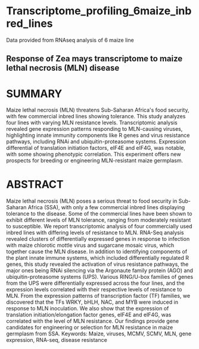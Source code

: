# Transcriptome_profiling_6maize_inbred_lines
Data provided from RNAseq analysis of 6 maize line

## Response of Zea mays transcriptome to maize lethal necrosis (MLN) disease
# SUMMARY
Maize lethal necrosis (MLN) threatens Sub-Saharan Africa's food security, with few commercial inbred lines showing tolerance. This study analyzes four lines with varying MLN resistance levels. Transcriptomic analysis revealed gene expression patterns responding to MLN-causing viruses, highlighting innate immunity components like R genes and virus resistance pathways, including RNAi and ubiquitin-proteasome systems. Expression differential of translation initiation factors, eIF4E and eIF4G, was notable, with some showing phenotypic correlation. This experiment offers new prospects for breeding or engineering MLN-resistant maize germplasm.
# ABSTRACT
Maize lethal necrosis (MLN) poses a serious threat to food security in Sub-Saharan Africa (SSA), with only a few commercial inbred lines displaying tolerance to the disease. Some of the commercial lines have been shown to exhibit different levels of MLN tolerance, ranging from moderately resistant to susceptible. We report transcriptomic analysis of four commercially used inbred lines with differing levels of resistance to MLN. RNA-Seq analysis revealed clusters of differentially expressed genes in response to infection with maize chlorotic mottle virus and sugarcane mosaic virus, which together cause the MLN disease. In addition to identifying components of the plant innate immune systems, which included differentially regulated  R genes, this study revealed the activation of virus resistance pathways, the major ones being RNAi silencing via the Argonaute family protein (AGO) and ubiquitin-proteasome systems (UPS). Various RING/U-box families of genes from the UPS were differentially expressed across the four lines, and the expression levels correlated with their respective levels of resistance to MLN. From the expression patterns of transcription factor (TF) families, we discovered that the TFs  WRKY, bHLH, NAC, and MYB were induced in response to MLN inoculation. We also show that the expression of translation initiation/elongation factor genes, eIF4E and eIF4G, was correlated with the level of MLN resistance. Our findings provide gene candidates for engineering or selection for MLN resistance in maize germplasm from SSA.
Keywords: Maize, viruses, MCMV, SCMV, MLN, gene expression, RNA-seq, disease resistance
